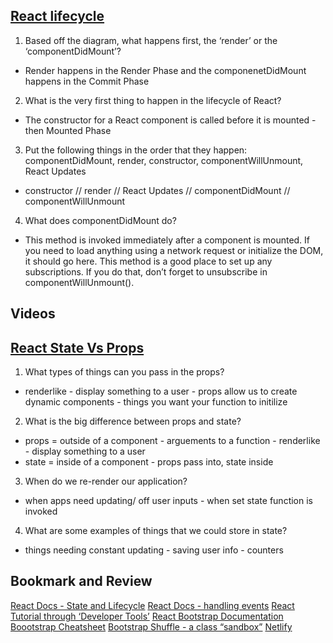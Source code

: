 ## [React lifecycle](https://medium.com/@joshuablankenshipnola/react-component-lifecycle-events-cb77e670a093)

1. Based off the diagram, what happens first, the ‘render’ or the ‘componentDidMount’?
- Render happens in the Render Phase and the componenetDidMount happens in the Commit Phase

2. What is the very first thing to happen in the lifecycle of React?
- The constructor for a React component is called before it is mounted - then Mounted Phase

3. Put the following things in the order that they happen: componentDidMount, render, constructor, componentWillUnmount, React Updates
- constructor // render // React Updates // componentDidMount // componentWillUnmount

4. What does componentDidMount do?
- This method is invoked immediately after a component is mounted. If you need to load anything using a network request or initialize the DOM, it should go here. This method is a good place to set up any subscriptions. If you do that, don’t forget to unsubscribe in componentWillUnmount().

## Videos
## [React State Vs Props](https://www.youtube.com/watch?v=IYvD9oBCuJI)

1. What types of things can you pass in the props?
- renderlike - display something to a user - props allow us to create dynamic components - things you want your function to initilize

2. What is the big difference between props and state?
- props = outside of a component - arguements to a function - renderlike - display something to a user
- state = inside of a component - props pass into, state inside

3. When do we re-render our application?
- when apps need updating/ off user inputs - when set state function is invoked

4. What are some examples of things that we could store in state?
- things needing constant updating - saving user info - counters

## Bookmark and Review
[React Docs - State and Lifecycle](https://reactjs.org/docs/state-and-lifecycle.html)
[React Docs - handling events](https://reactjs.org/docs/handling-events.html)
[React Tutorial through ‘Developer Tools’](https://reactjs.org/tutorial/tutorial.html)
[React Bootstrap Documentation](https://react-bootstrap.github.io/)
[Boootstrap Cheatsheet](https://getbootstrap.com/docs/5.0/examples/cheatsheet/)
[Bootstrap Shuffle - a class “sandbox”](https://bootstrapshuffle.com/classes)
[Netlify](https://www.netlify.com/)
